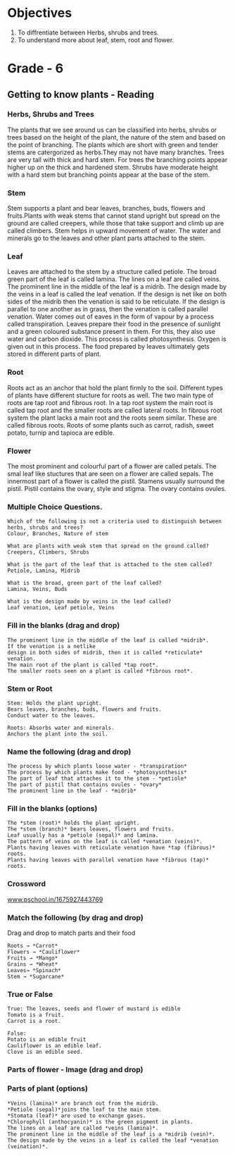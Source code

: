 # Objectives
1. To diffrentiate between Herbs, shrubs and trees.
2. To understand more about leaf, stem, root and flower.

# Grade - 6
## Getting to know plants - Reading

### Herbs, Shrubs and Trees
The plants that we see around us can be classified into herbs, shrubs or trees based on the height of the plant, the nature of the stem and based on the point of branching. The plants which are short with green and tender stems are catergorized as herbs.They may not have many branches. Trees are very tall with thick and hard stem. For trees the branching points appear higher up on the thick and hardened stem. Shrubs have moderate height with a hard stem but branching points appear at the base of the stem.

### Stem
Stem supports a plant and bear leaves, branches, buds, flowers and fruits.Plants with weak stems that cannot stand upright but spread on the ground are called creepers, while those that take support and climb up are called climbers. Stem helps in upward movement of water. The water and minerals go to the leaves and other plant parts attached to the stem.

### Leaf
Leaves are attached to the stem by a structure called petiole. The broad green part of the leaf is called lamina. The lines on a leaf are called veins. The prominent line in the middle of the leaf is a midrib. The design made by the veins in a leaf is called the leaf venation. If the design is net like on both sides of the midrib then the venation is said to be reticulate. If the design is parallel to one another as in grass, then the venation is called parallel venation. Water comes out of eaves in the form of vapour by a process called transpiration. Leaves prepare their food in the presence of sunlight and a green coloured substance present in them. For this, they also use water and carbon dioxide. This process is called photosynthesis. Oxygen is given out in this process. The food prepared by leaves ultimately gets stored in different parts of plant.

### Root
Roots act as an anchor that hold the plant firmly to the soil. Different types of plants have different stucture for roots as well. The two main type of roots are tap root and fibrous root. In a tap root system the main root is called tap root and the smaller roots are called lateral roots. In fibrous root system the plant lacks a main root and the roots seem similar. These are called fibrous roots. Roots of some plants such as carrot, radish, sweet potato, turnip and tapioca are edible.

### Flower
The most prominent and colourful part of a flower are called petals. The smal leaf like stuctures that are seen on a flower are called sepals. The innermost part of a flower is called the pistil. Stamens usually surround the pistil. Pistil contains the ovary, style and stigma. The ovary contains ovules.

### Multiple Choice Questions.

```
Which of the following is not a criteria used to distinguish between herbs, shrubs and trees?
Colour, Branches, Nature of stem

What are plants with weak stem that spread on the ground called?
Creepers, Climbers, Shrubs

What is the part of the leaf that is attached to the stem called?
Petiole, Lamina, Midrib

What is the broad, green part of the leaf called?
Lamina, Veins, Buds

What is the design made by veins in the leaf called?
Leaf venation, Leaf petiole, Veins

```
### Fill in the blanks (drag and drop)

```
The prominent line in the middle of the leaf is called *midrib*.
If the venation is a netlike 
design in both sides of midrib, then it is called *reticulate* venation.
The main root of the plant is called *tap root*.
The smaller roots seen on a plant is called *fibrous root*.
```
### Stem or Root

```
Stem: Holds the plant upright.
Bears leaves, branches, buds, flowers and fruits.
Conduct water to the leaves.

Roots: Absorbs water and minerals.
Anchors the plant into the soil.

```
### Name the following (drag and drop)

```
The process by which plants loose water - *transpiration*
The process by which plants make food - *photosysnthesis*
The part of leaf that attaches it to the stem - *petiole*
The part of pistil that contains ovules - *ovary*
The prominent line in the leaf - *midrib*
```
### Fill in the blanks (options)

```
The *stem (root)* holds the plant upright.
The *stem (branch)* bears leaves, flowers and fruits.
Leaf usually has a *petiole (sepal)* and lamina.
The pattern of veins on the leaf is called *venation (veins)*. 
Plants having leaves with reticulate venation have *tap (fibrous)* roots.
Plants having leaves with parallel venation have *fibrous (tap)* roots.
```
### Crossword
www.pschool.in/1675927443769

### Match the following (by drag and drop)
Drag and drop to match parts and their food
```
Roots → *Carrot*
Flowers → *Cauliflower*
Fruits → *Mango*
Grains → *Wheat*
Leaves→ *Spinach*
Stem → *Sugarcane*
```
### True or False
```
True: The leaves, seeds and flower of mustard is edible
Tomato is a fruit.
Carrot is a root.

False:
Potato is an edible fruit
Cauliflower is an edible leaf. 
Clove is an edible seed.

```
### Parts of flower - Image (drag and drop)

### Parts of plant (options)

```
*Veins (lamina)* are branch out from the midrib.
*Petiole (sepal)*joins the leaf to the main stem.
*Stomata (leaf)* are used to exchange gases.
*Chlorophyll (anthocyanin)* is the green pigment in plants.
The lines on a leaf are called *veins (lamina)*. 
The prominent line in the middle of the leaf is a *midrib (vein)*.
The design made by the veins in a leaf is called the leaf *venation (veination)*.

```
